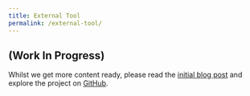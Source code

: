 ```yaml
---
title: External Tool
permalink: /external-tool/
---
```

## (Work In Progress)

Whilst we get more content ready, please read the [initial blog post](blog/2021/10/Introducing-Action-BI-Toolkit/) and explore the project on [GitHub](https://github.com/action-bi-toolkit/toolkit/).
